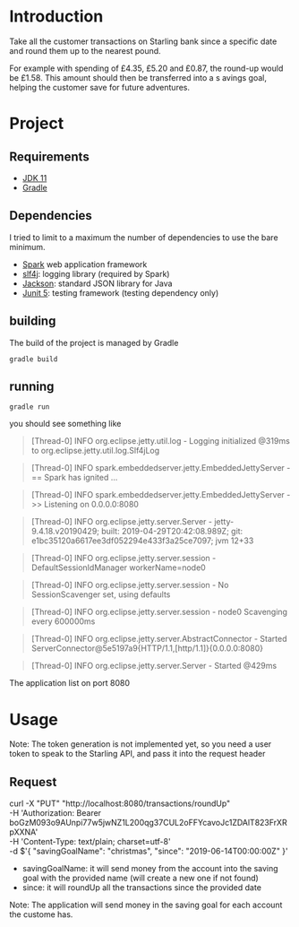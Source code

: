 # Introduction

Take all the customer transactions on Starling bank since a specific date and round them up to the nearest pound.

For example with spending of £4.35, £5.20 and £0.87, the round-up would be £1.58. This amount should then be transferred into a s​ avings goal​, helping the customer save for future adventures.

# Project

## Requirements

* [JDK 11](https://www.oracle.com/technetwork/java/javase/downloads/index.html)
* [Gradle](https://gradle.org)

## Dependencies

I tried to limit to a maximum the number of dependencies to use the bare minimum.

* [Spark](http://sparkjava.com) web application framework
* [slf4j](https://www.slf4j.org): logging library (required by Spark)
* [Jackson](https://github.com/FasterXML/jackson): standard JSON library for Java
* [Junit 5](https://junit.org/junit5/): testing framework (testing dependency only)

## building

The build of the project is managed by Gradle

`
gradle build
`

## running

`
gradle run
`

you should see something like

  > [Thread-0] INFO org.eclipse.jetty.util.log - Logging initialized @319ms to org.eclipse.jetty.util.log.Slf4jLog

  > [Thread-0] INFO spark.embeddedserver.jetty.EmbeddedJettyServer - == Spark has ignited ...

  > [Thread-0] INFO spark.embeddedserver.jetty.EmbeddedJettyServer - >> Listening on 0.0.0.0:8080

  > [Thread-0] INFO org.eclipse.jetty.server.Server - jetty-9.4.18.v20190429; built: 2019-04-29T20:42:08.989Z; git: e1bc35120a6617ee3df052294e433f3a25ce7097; jvm 12+33

  > [Thread-0] INFO org.eclipse.jetty.server.session - DefaultSessionIdManager workerName=node0

  > [Thread-0] INFO org.eclipse.jetty.server.session - No SessionScavenger set, using defaults

  > [Thread-0] INFO org.eclipse.jetty.server.session - node0 Scavenging every 600000ms

  > [Thread-0] INFO org.eclipse.jetty.server.AbstractConnector - Started ServerConnector@5e5197a9{HTTP/1.1,[http/1.1]}{0.0.0.0:8080}

  > [Thread-0] INFO org.eclipse.jetty.server.Server - Started @429ms


The application list on port 8080


# Usage

Note: The token generation is not implemented yet, so you need a user token to speak to the Starling API, and pass it into the request header

## Request

curl -X "PUT" "http://localhost:8080/transactions/roundUp" \
     -H 'Authorization: Bearer boGzM093o9AUnpi77w5jwNZ1L200qg37CUL2oFFYcavoJc1ZDAlT823FrXRpXXNA' \
     -H 'Content-Type: text/plain; charset=utf-8' \
     -d $'{
	"savingGoalName": "christmas",
	"since": "2019-06-14T00:00:00Z"
}'

* savingGoalName: it will send money from the account into the saving goal with the provided name (will create a new one if not found)
* since: it will roundUp all the transactions since the provided date

Note: The application will send money in the saving goal for each account the custome has.



